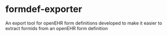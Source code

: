 # formdef-exporter
An export tool for openEHR form definitions developed to make it easier to extract formids from an openEHR form definition


